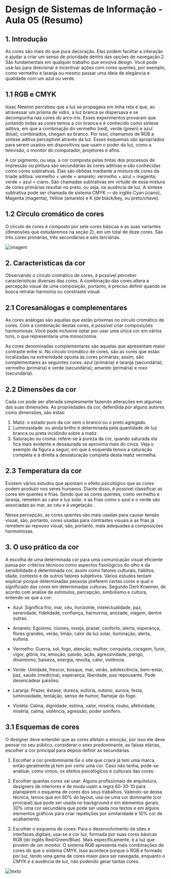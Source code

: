 # Design de Sistemas de Informação - Aula 05 (Resumo)

## 1. Introdução
As cores são mais do que pura decoração. Elas podem facilitar a interação e ajudar a criar um senso de prioridade dentro das opções de navegação.2 São fundamentais em qualquer trabalho que envolva design. Você pode usá-las para direcionar e incentivar ações com cores quentes, por exemplo, como vermelho e laranja ou mesmo passar uma ideia de elegância e qualidade com um azul ou verde.

## 1.1 RGB e CMYK
Issac Newton percebeu que a luz se propagava em linha reta e que, ao atravessar um prisma de vidro, a luz branca se dispersava e se decompunha nas cores do arco-íris. Esses experimentos provaram que juntando todas as cores temos a cor branca e é conhecido como síntese aditiva, em que a combinação do vermelho (red), verde (green) e azul (blue), combinados, chegam ao branco. Por isso, chamamos de RGB a síntese aditiva perceptível através da luz. Esses esquemas são apropriados para serem usados em dispositivos que usam o poder da luz, como a televisão, o monitor do computador, projetores e afins.

A cor pigmento, ou seja, a cor composta pelas tintas dos processos de impressão ou pintura são secundárias às cores aditivas e são conhecidas como cores subtrativas. Elas são obtidas mediante a mistura de cores da tríade aditiva: vermelho + verde = amarelo; vermelho + azul = magenta; verde + azul = ciano. São chamadas subtrativas em virtude de essa mistura de cores primárias resultar no preto, ou seja, na ausência de luz. A síntese subtrativa pode ser chamada de sistema CMYK — do inglês Cyan (ciano), Magenta (magenta), Yellow (amarelo) e K (de black/key, ou preto/chave).

## 1.2 Circulo cromático de cores
O círculo de cores é composto por sete cores básicas e as suas variantes (dimensões que estudaremos na seção 2), em um total de doze cores. São três cores primárias, três secundárias e seis terciárias. 

![imagem](https://ava.unicatolicaquixada.edu.br/mtd/disciplinas/dsinfo/UA05/images/Figura%203.jpg)

## 2. Caracteristicas da cor
Observando o círculo cromático de cores, é possível perceber características diversas das cores. A combinação das cores altera a percepção visual de uma composição, portanto, é preciso definir quando se busca retratar harmonia ou constraste visual.

## 2.1 Coresanálogas e complementares
As cores análogas são aquelas que estão próximas no círculo cromático de cores. Com a combinação destas cores, é possível criar composições harmoniosas. Você pode inclusive optar por usar uma única cor em vários tons, o que representaria uma monocromia.

As cores denominadas complementares são aquelas que apresentam maior contraste entre si. No círculo cromático de cores, são as cores que estão localizadas na extremidade oposta às cores primárias; assim, são complementares as seguintes cores: azul (primária) e laranja (secundária); vermelho (primária) e verde (secundária); amarelo (primária) e roxo (secundária).

## 2.2 Dimensões da cor
Cada cor pode ser alterada simplesmente fazendo alterações em algumas das suas dimensões. As propriedades da cor, defendida por alguns autores como dimensões, são estas:

1. Matiz: o estado puro da cor sem o branco ou o preto agregado.
2. Luminosidade: ou ainda brilho é determinada pela quantidade de luz branca ou preta incidindo sobre a matiz.
3. Saturação ou croma: refere-se à pureza da cor, quando saturada ela fica mais evidente e dessaurada se aproxima mais do cinza. Veja o exemplo da figura a seguir, em que à esquerda temos a saturação completa e à direita a dessaturação completa desta matiz vermelha.

## 2.3 Temperatura da cor
Existem vários estudos que apontam o efeito psicológico que as cores podem produzir nos seres humanos. Diante disso, é possível classificar as cores em quentes e frias. Sendo que as cores quentes, como vermelho e laranja, remetem ao calor e luz solar, e as frias como o azul e o verde são associadas ao mar, ao céu e à vegetação.

Nessa percepção, as cores quentes são mais usadas para causar tensão visual, são, portanto, cores usadas para contrastes visuais e as frias já remetem ao repouso visual, são, portanto, mais adequadas a composições harmoniosas.

## 3. O uso prático da cor
A escolha de uma determinada cor para uma comunicação visual eficiente passa por critérios técnicos como aspectos fisiológicos do olho e da sensibilidade à determinada cor, assim como fatores culturais, hábitos, idade, contexto e de outros fatores subjetivos. Vários estudos tentam explicar porque determinadas pessoas preferem certas cores e qual o significado das cores em determinadas culturas. Segundo Derli Kraemer, de acordo com análise de estímulos, percepção, simbolismo e cultura, entende-se que a cor:

- Azul: Significa frio, mar, céu, horizonte, intelectualidade, paz, serenidade, fidelidade, confiança, harmornia, amizade, viagem, dentre outras.

- Amarelo: Egoísmo, ciúmes, inveja, prazer, conforto, alerta, esperança, flores grandes, verão, limão, calor da luz solar, iluminação, alerta, euforia.

- Vermelho: Guerra, sol, fogo, atenção, mulher, conquista, coragem, furor, vigor, glória, ira, emoção, paixão, ação, agressividade, perigo, dinamismo, baixeza, energia, revolta, calor, violência.

- Verde: Umidade, frescor, bosque, mar, verão, adolescência, bem-estar, paz, saúde (medicina), esperança, liberdade, paz repousante. Pode desencadear paixões.

- Laranja: Prazer, êxtase, dureza, euforia, outono, aurora, festa, luminosidade, tentação, senso de humor, flamejar do fogo.

- Violeta: 	Calma, dignidade, estima, valor, miséria, roubo, afetividade, miséria, calma, violência, agressão, poder sonífero.

## 3.1 Esquemas de cores
O designer deve entender que as cores afetam a emoção, por isso ele deve pensar no seu público, considerar o sexo predominante, as faixas etárias, escolher a cor principal para depois definir as secundárias.

1. Escolher a cor predominante:Se o site que criará já tem uma marca, então geralmente já tem por certo uma cor. Caso não tenha, pode-se analisar, como vimos, os efeitos psicológicos e culturais das cores.

2. Escolher quantas cores vai usar: Alguns profissionais de arquitetura, designers de interiores e de moda usam a regra 60-30-10 para planejarem o esquema de cores dos seus trabalhos. Valendo-se dessa técnica, temos que em 60% do layout, usa-se uma cor dominante (cor principal) que pode ser usada no background e em elementos gerais, 30% uma cor secundária que pode ser usada nos textos e em alguns elementos gráficos para criar repetições por similaridade e 10% cor de acabamento.

3. Escolher o esquema de cores: Para o desenvolvimento de sites e interfaces digitais, usa-se a cor luz, formada por suas cores básicas RGB (do inglês Red/Green/Blue). Mais especificamente, é a luz que provém de um monitor. O sistema RGB apresenta mais combinações de cores do que o sistema CMYK. Isso acontece porque o RGB é formado por luz, tendo uma gama de cores maior para ser navegada, enquanto o CMYK é a ausência de luz, não podendo gerar tantas cores. 

![texto](https://ava.unicatolicaquixada.edu.br/mtd/disciplinas/dsinfo/UA05/images/Figura%205.png)
